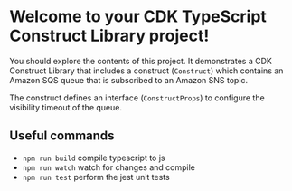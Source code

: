 # Welcome to your CDK TypeScript Construct Library project!

You should explore the contents of this project. It demonstrates a CDK Construct Library that includes a construct (`Construct`)
which contains an Amazon SQS queue that is subscribed to an Amazon SNS topic.

The construct defines an interface (`ConstructProps`) to configure the visibility timeout of the queue.

## Useful commands

 * `npm run build`   compile typescript to js
 * `npm run watch`   watch for changes and compile
 * `npm run test`    perform the jest unit tests